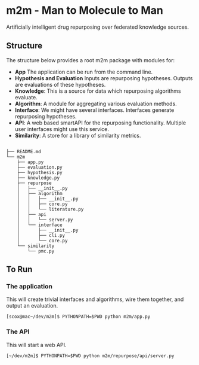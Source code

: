 # m2m - Man to Molecule to Man

Artificially intelligent drug repurposing over federated knowledge sources.

## Structure

The structure below provides a root m2m package with modules for:
* **App** The application can be run from the command line.
* **Hypothesis and Evaluation** Inputs are repurposing hypotheses. Outputs are evaluations of these hypotheses.
* **Knowledge**: This is a source for data which repurposing algorithms evaluate.
* **Algorithm**: A module for aggregating various evaluation methods.
* **Interface**: We might have several interfaces. Interfaces generate repurposing hypotheses.
* **API**: A web based smartAPI for the repurposing functionality. Multiple user interfaces might use this service.
* **Similarity**: A store for a library of similarity metrics.
```

├── README.md
└── m2m
    ├── app.py
    ├── evaluation.py
    ├── hypothesis.py
    ├── knowledge.py
    ├── repurpose
    │   ├── __init__.py
    │   ├── algorithm
    │   │   ├── __init__.py
    │   │   ├── core.py
    │   │   └── literature.py
    │   ├── api
    │   │   └── server.py
    │   └── interface
    │       ├── __init__.py
    │       ├── cli.py
    │       └── core.py
    └── similarity
        └── pmc.py
```

## To Run

### The application
This will create trivial interfaces and algorithms, wire them together, and output an evaluation.
```
[scox@mac~/dev/m2m]$ PYTHONPATH=$PWD python m2m/app.py
```
### The API
This will start a web API.
```
[~/dev/m2m]$ PYTHONPATH=$PWD python m2m/repurpose/api/server.py
```
